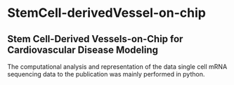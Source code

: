 # StemCell-derivedVessel-on-chip
## Stem Cell-Derived Vessels-on-Chip for Cardiovascular Disease Modeling
The computational analysis and representation of the data single cell mRNA sequencing data to the publication was mainly performed in python.
